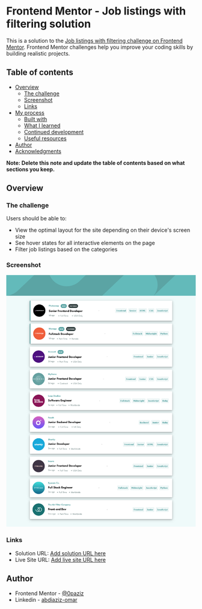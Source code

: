 # Frontend Mentor - Job listings with filtering solution

This is a solution to the [Job listings with filtering challenge on Frontend Mentor](https://www.frontendmentor.io/challenges/job-listings-with-filtering-ivstIPCt). Frontend Mentor challenges help you improve your coding skills by building realistic projects. 

## Table of contents

- [Overview](#overview)
  - [The challenge](#the-challenge)
  - [Screenshot](#screenshot)
  - [Links](#links)
- [My process](#my-process)
  - [Built with](#built-with)
  - [What I learned](#what-i-learned)
  - [Continued development](#continued-development)
  - [Useful resources](#useful-resources)
- [Author](#author)
- [Acknowledgments](#acknowledgments)

**Note: Delete this note and update the table of contents based on what sections you keep.**

## Overview

### The challenge

Users should be able to:

- View the optimal layout for the site depending on their device's screen size
- See hover states for all interactive elements on the page
- Filter job listings based on the categories

### Screenshot

 ![desktop view](<public/design/Frontend Mentor Job Listings.png>)





### Links

- Solution URL: [Add solution URL here](https://github.com/0paziz/job-filter)
- Live Site URL: [Add live site URL here](https://0paziz.github.io/job-filter)


## Author

- Frontend Mentor - [@0paziz](https://www.frontendmentor.io/profile/@0paziz)
- Linkedin - [abdiaziz-omar](https://www.linkedin.com/in/abdiaziz-omar-876b06256/)

